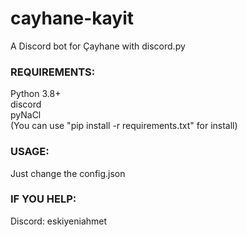 # cayhane-kayit

A Discord bot for Çayhane with discord.py

### REQUIREMENTS:
Python 3.8+  
discord  
pyNaCl  
(You can use "pip install -r requirements.txt" for install)

### USAGE:
Just change the config.json

### IF YOU HELP:
Discord: eskiyeniahmet
